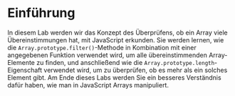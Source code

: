 # Einführung

In diesem Lab werden wir das Konzept des Überprüfens, ob ein Array viele Übereinstimmungen hat, mit JavaScript erkunden. Sie werden lernen, wie die `Array.prototype.filter()`-Methode in Kombination mit einer angegebenen Funktion verwendet wird, um alle übereinstimmenden Array-Elemente zu finden, und anschließend wie die `Array.prototype.length`-Eigenschaft verwendet wird, um zu überprüfen, ob es mehr als ein solches Element gibt. Am Ende dieses Labs werden Sie ein besseres Verständnis dafür haben, wie man in JavaScript Arrays manipuliert.
